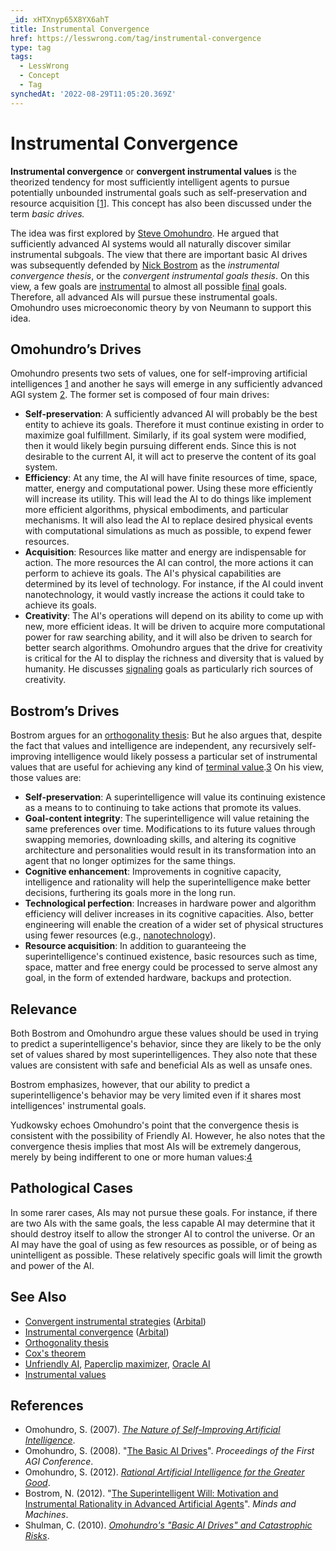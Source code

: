 ```yaml
---
_id: xHTXnyp65X8YX6ahT
title: Instrumental Convergence
href: https://lesswrong.com/tag/instrumental-convergence
type: tag
tags:
  - LessWrong
  - Concept
  - Tag
synchedAt: '2022-08-29T11:05:20.369Z'
---
```

# Instrumental Convergence

**Instrumental convergence** or **convergent instrumental values** is the theorized tendency for most sufficiently intelligent agents to pursue potentially unbounded instrumental goals such as self-preservation and resource acquisition \[[1](https://en.wikipedia.org/wiki/Instrumental_convergence)\]. This concept has also been discussed under the term *basic drives.*

The idea was first explored by [Steve Omohundro](https://en.wikipedia.org/wiki/Steve_Omohundro). He argued that sufficiently advanced AI systems would all naturally discover similar instrumental subgoals. The view that there are important basic AI drives was subsequently defended by [Nick Bostrom](https://lessestwrong.com/tag/nick-bostrom) as the *instrumental convergence thesis*, or the *convergent instrumental goals thesis*. On this view, a few goals are [instrumental](https://lessestwrong.com/tag/instrumental-value) to almost all possible [final](https://lessestwrong.com/tag/terminal-value) goals. Therefore, all advanced AIs will pursue these instrumental goals. Omohundro uses microeconomic theory by von Neumann to support this idea.

Omohundro’s Drives
------------------

Omohundro presents two sets of values, one for self-improving artificial intelligences [1](http://selfawaresystems.files.wordpress.com/2008/01/nature_of_self_improving_ai.pdf) and another he says will emerge in any sufficiently advanced AGI system [2](http://selfawaresystems.files.wordpress.com/2008/01/ai_drives_final.pdf). The former set is composed of four main drives:

*   **Self-preservation**: A sufficiently advanced AI will probably be the best entity to achieve its goals. Therefore it must continue existing in order to maximize goal fulfillment. Similarly, if its goal system were modified, then it would likely begin pursuing different ends. Since this is not desirable to the current AI, it will act to preserve the content of its goal system.
*   **Efficiency**: At any time, the AI will have finite resources of time, space, matter, energy and computational power. Using these more efficiently will increase its utility. This will lead the AI to do things like implement more efficient algorithms, physical embodiments, and particular mechanisms. It will also lead the AI to replace desired physical events with computational simulations as much as possible, to expend fewer resources.
*   **Acquisition**: Resources like matter and energy are indispensable for action. The more resources the AI can control, the more actions it can perform to achieve its goals. The AI's physical capabilities are determined by its level of technology. For instance, if the AI could invent nanotechnology, it would vastly increase the actions it could take to achieve its goals.
*   **Creativity**: The AI's operations will depend on its ability to come up with new, more efficient ideas. It will be driven to acquire more computational power for raw searching ability, and it will also be driven to search for better search algorithms. Omohundro argues that the drive for creativity is critical for the AI to display the richness and diversity that is valued by humanity. He discusses [signaling](https://lessestwrong.com/tag/signaling) goals as particularly rich sources of creativity.

Bostrom’s Drives
----------------

Bostrom argues for an [orthogonality thesis](https://lessestwrong.com/tag/orthogonality-thesis): But he also argues that, despite the fact that values and intelligence are independent, any recursively self-improving intelligence would likely possess a particular set of instrumental values that are useful for achieving any kind of [terminal value](https://lessestwrong.com/tag/terminal-value).[3](http://www.nickbostrom.com/superintelligentwill.pdf) On his view, those values are:

*   **Self-preservation**: A superintelligence will value its continuing existence as a means to to continuing to take actions that promote its values.
*   **Goal-content integrity**: The superintelligence will value retaining the same preferences over time. Modifications to its future values through swapping memories, downloading skills, and altering its cognitive architecture and personalities would result in its transformation into an agent that no longer optimizes for the same things.
*   **Cognitive enhancement**: Improvements in cognitive capacity, intelligence and rationality will help the superintelligence make better decisions, furthering its goals more in the long run.
*   **Technological perfection**: Increases in hardware power and algorithm efficiency will deliver increases in its cognitive capacities. Also, better engineering will enable the creation of a wider set of physical structures using fewer resources (e.g., [nanotechnology](https://lessestwrong.com/tag/nanotechnology)).
*   **Resource acquisition**: In addition to guaranteeing the superintelligence's continued existence, basic resources such as time, space, matter and free energy could be processed to serve almost any goal, in the form of extended hardware, backups and protection.

Relevance
---------

Both Bostrom and Omohundro argue these values should be used in trying to predict a superintelligence's behavior, since they are likely to be the only set of values shared by most superintelligences. They also note that these values are consistent with safe and beneficial AIs as well as unsafe ones.

Bostrom emphasizes, however, that our ability to predict a superintelligence's behavior may be very limited even if it shares most intelligences' instrumental goals.

Yudkowsky echoes Omohundro's point that the convergence thesis is consistent with the possibility of Friendly AI. However, he also notes that the convergence thesis implies that most AIs will be extremely dangerous, merely by being indifferent to one or more human values:[4](http://intelligence.org/2013/05/05/five-theses-two-lemmas-and-a-couple-of-strategic-implications/)

Pathological Cases
------------------

In some rarer cases, AIs may not pursue these goals. For instance, if there are two AIs with the same goals, the less capable AI may determine that it should destroy itself to allow the stronger AI to control the universe. Or an AI may have the goal of using as few resources as possible, or of being as unintelligent as possible. These relatively specific goals will limit the growth and power of the AI.

See Also
--------

*   [Convergent instrumental strategies](https://arbital.com/p/convergent_strategies/) ([Arbital](https://wiki.lesswrong.com/wiki/Arbital))
*   [Instrumental convergence](https://arbital.com/p/instrumental_convergence/) ([Arbital](https://wiki.lesswrong.com/wiki/Arbital))
*   [Orthogonality thesis](https://lessestwrong.com/tag/orthogonality-thesis)
*   [Cox's theorem](https://wiki.lesswrong.com/wiki/Cox's_theorem)
*   [Unfriendly AI](https://wiki.lesswrong.com/wiki/Unfriendly_AI), [Paperclip maximizer](https://lessestwrong.com/tag/paperclip-maximizer), [Oracle AI](https://lessestwrong.com/tag/oracle-ai)
*   [Instrumental values](https://wiki.lesswrong.com/wiki/Instrumental_values)

References
----------

*   Omohundro, S. (2007). [*The Nature of Self-Improving Artificial Intelligence*](http://selfawaresystems.files.wordpress.com/2008/01/nature_of_self_improving_ai.pdf).
*   Omohundro, S. (2008). "[The Basic AI Drives](http://selfawaresystems.com/2007/11/30/paper-on-the-basic-ai-drives/)". *Proceedings of the First AGI Conference*.
*   Omohundro, S. (2012). [*Rational Artificial Intelligence for the Greater Good*](http://selfawaresystems.files.wordpress.com/2012/03/rational_ai_greater_good.pdf).
*   Bostrom, N. (2012). "[The Superintelligent Will: Motivation and Instrumental Rationality in Advanced Artificial Agents](http://www.nickbostrom.com/superintelligentwill.pdf)". *Minds and Machines*.
*   Shulman, C. (2010). [*Omohundro's "Basic AI Drives" and Catastrophic Risks*](http://intelligence.org/files/BasicAIDrives.pdf).
